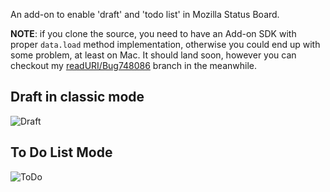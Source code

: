 An add-on to enable 'draft' and 'todo list' in Mozilla Status Board.

**NOTE**: if you clone the source, you need to have an Add-on SDK with proper
`data.load` method implementation, otherwise you could end up with some problem,
at least on Mac. It should land soon, however you can checkout my
[readURI/Bug748086](https://github.com/ZER0/addon-sdk/tree/readURI/Bug748086)
branch in the meanwhile.

## Draft in classic mode
![Draft](http://zer0.github.com/msb-tweak/i/draft.png)

## To Do List Mode
![ToDo](http://zer0.github.com/msb-tweak/i/todo.png)
